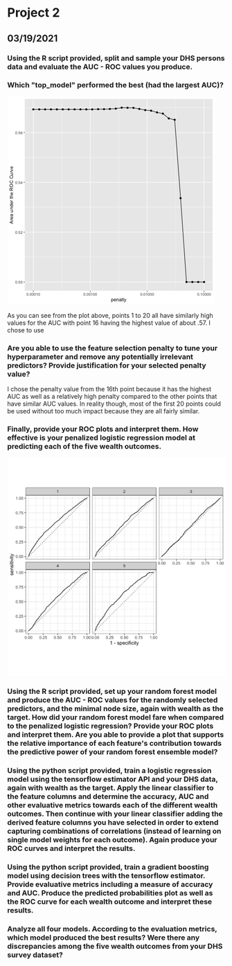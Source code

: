 # Project 2 

## 03/19/2021

### Using the R script provided, split and sample your DHS persons data and evaluate the AUC - ROC values you produce. 

### Which "top_model" performed the best (had the largest AUC)? 

![](Rplot001.jpeg)

As you can see from the plot above, points 1 to 20 all have similarly high values for the AUC with point 16 having the highest value of about .57. I chose to use 

### Are you able to use the feature selection penalty to tune your hyperparameter and remove any potentially irrelevant predictors? Provide justification for your selected penalty value? 

I chose the penalty value from the 16th point because it has the highest AUC as well as a relatively high penalty compared to the other points that have similar AUC values. In reality though, most of the first 20 points could be used without too much impact because they are all fairly similar. 

### Finally, provide your ROC plots and interpret them. How effective is your penalized logistic regression model at predicting each of the five wealth outcomes.

![](lr_auc.png)

### Using the R script provided, set up your random forest model and produce the AUC - ROC values for the randomly selected predictors, and the minimal node size, again with wealth as the target. How did your random forest model fare when compared to the penalized logistic regression? Provide your ROC plots and interpret them. Are you able to provide a plot that supports the relative importance of each feature's contribution towards the predictive power of your random forest ensemble model?

### Using the python script provided, train a logistic regression model using the tensorflow estimator API and your DHS data, again with wealth as the target. Apply the linear classifier to the feature columns and determine the accuracy, AUC and other evaluative metrics towards each of the different wealth outcomes. Then continue with your linear classifier adding the derived feature columns you have selected in order to extend capturing combinations of correlations (instead of learning on single model weights for each outcome). Again produce your ROC curves and interpret the results.

### Using the python script provided, train a gradient boosting model using decision trees with the tensorflow estimator. Provide evaluative metrics including a measure of accuracy and AUC. Produce the predicted probabilities plot as well as the ROC curve for each wealth outcome and interpret these results.

### Analyze all four models. According to the evaluation metrics, which model produced the best results? Were there any discrepancies among the five wealth outcomes from your DHS survey dataset?

